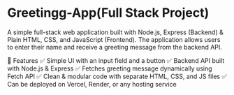 # Greetingg-App(Full Stack Project)
A simple full-stack web application built with Node.js, Express (Backend) & Plain HTML, CSS, and JavaScript (Frontend). The application allows users to enter their name and receive a greeting message from the backend API.

🚀 Features
✅ Simple UI with an input field and a button
✅ Backend API built with Node.js & Express
✅ Fetches greeting message dynamically using Fetch API
✅ Clean & modular code with separate HTML, CSS, and JS files
✅ Can be deployed on Vercel, Render, or any hosting service



